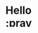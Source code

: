
<!--
**Sachin880699/Sachin880699** is a ✨ _special_ ✨ repository because its `README.md` (this file) appears on your GitHub profile.

Here are some ideas to get you started:

- 🔭 I’m currently working on ...
- 🌱 I’m currently learning ...
- 👯 I’m looking to collaborate on ...
- 🤔 I’m looking for help with ...
- 💬 Ask me about ...
- 📫 How to reach me: ...
- 😄 Pronouns: ...
- ⚡ Fun fact: ...
-->



 <svg width="100" height="100" xmlns="http://www.w3.org/2000/svg">
<foreignObject width="100" height="100">
    <div >
        <ul>
          <h1 ><strong> Hello :pray:, I Am Sachin Pawar</strong> ,Python Django Developer</h1>
          <h6>Contact : sachin.pawar7802@gmail.com </h6> 
          <h6>Linkedin: <a href="https://www.linkedin.com/in/sachin-pawar-python-django/">Click Here</1> </h6>
          <hr>
      <h1>Skills</h1>
          <img src="https://encrypted-tbn0.gstatic.com/images?q=tbn:ANd9GcRvUTEM-qHsacg4gHp_0ACwbT0fiKvIxt2xoIWtz8s&s](https://icons8.com/icon/13441/python">
           <img src="https://icons8.com/icon/108784/javascript">
        </ul>
      
      
   
</foreignObject>
</svg>
